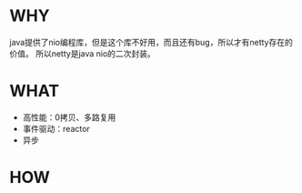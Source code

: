 # WHY

java提供了nio编程库，但是这个库不好用，而且还有bug，所以才有netty存在的价值。
所以netty是java nio的二次封装。

# WHAT

- 高性能：0拷贝、多路复用
- 事件驱动：reactor
- 异步

# HOW
